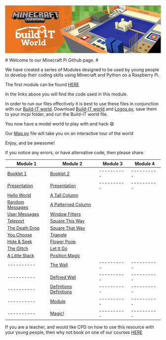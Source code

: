 <p align="center">
  <img src = buildit-world-banner.png align="middle">
</p>
# Welcome to our Minecraft Pi Github page. #

We have created a series of Modules designed to be used by young people to develop their coding skills using Minecraft and Python on a Raspberry Pi.

The first module can be found [HERE](https://docs.google.com/document/d/1dm-OIPIpIEhldNtLYyG_zQk2G3-rBpYdn35__dMofp4/edit?usp=sharing)

In the links above you will find the code used in this module.

In order to run our files effectively it is best to use these files in conjunction with our [Build-IT world](Build-IT_World.py). Download [Build-IT world](Build-IT_World.py) and [Logos.py](Logos.py), save them to your mcpi folder, and run the Build-IT world file. 

You now have a model world to play with and hack :smile:

Our [Map.py](Map.py) file will take you on an interactive tour of the world

Enjoy, and be awesome!

If you notice any errors, or have alternative code, then please share.

| Module 1      | Module 2 | Module 3 | Module 4 |
|----------     |----------|----------|----------|
|[Booklet 1](https://docs.google.com/document/d/1dm-OIPIpIEhldNtLYyG_zQk2G3-rBpYdn35__dMofp4/edit)|[Booklet 2](https://docs.google.com/document/d/1gi5wT_Usvg561oAL86debMCRI6QwJcYbiPFDi9wsSXM/edit#)|----------|----------|
|[Presentation](https://docs.google.com/presentation/d/1555rK_76DyZsYRPhb7LSx0UIp72VPR-nczkMT59fvuc/edit?usp=sharing)     |[Presentation](https://docs.google.com/presentation/d/1wgJzkeeosm9nra1Yci0cqQY2VIv-d0kk_qFNM8ALpeE/edit?usp=sharing)|----------|----------|
|[Hello World](Hack_01_Hello_World.py)|[A Tall Column](Hack_10_A_Tall_Column.py)|          |          |
|[Random Messages](Hack_02_Random_Messages.py)|[A Patterned Column](Hack_11_A_Patterned_Column.py)|          |          |
|[User Messages](Hack_03_User_Messages.py)|[Window Fitters](Hack_12_Window_Fitters.py)|          |          |
|[Teleport](Hack_04_Teleport.py)|[Square This Way](Hack_13_Square_This_Way.py)|          |          |
|[The Death Drop](Hack_05_The_Death_Drop.py)|[Square That Way](Hack_14_Square_That_Way.py)          |          |          |
|[You Choose](Hack_06_You_Choose.py)|[Triangle](Hack_15_Triangle.py)          |          |          |
|[Hide & Seek](Hack_07_Simple_Hide_And_Seek.py)|[Flower Poop](Hack_16_Flower_Poop.py)          |          |          |
|[The Glitch](Hack_08_The_Glitch.py)|[Let It Go](Hack_17_Let_It_Go.py)          |          |          |
|[A Little Stack](Hack_09_A_Little_Stack.py)|[Position Magic](Hack_18_Position_Magic.py)          |          |          |
|----------     |[The Wall](Hack_19_The_Wall.py)|----------|----------|
|----------     |[Defined Wall](Hack_20_The_Defined_wall.py)|----------|----------|
|----------     |[Definitions Definitions](Hack_21_Definitions_Definitions.py)|----------|----------|
|----------     |[Module](Hack_1)|----------|----------|
|----------     |[Magic!](Hack_1)|----------|----------|
If you are a teacher, and would like CPD on how to use this resource with your young people, then why not book on one of our courses [HERE](http://www.ntcpd.org.uk/search/advanced-search/1312)
